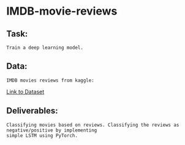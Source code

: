 # IMDB-movie-reviews

## Task:
```Train a deep learning model.```

## Data:
```
IMDB movies reviews from kaggle: 
```
[Link to Dataset](https://drive.google.com/file/d/1bFYRBWjAqXFxrRnA6XGqRY2ffh6gsAgG/view?usp=sharing)


## Deliverables:
```
Classifying movies based on reviews. Classifying the reviews as negative/positive by implementing 
simple LSTM using PyTorch. 
```
